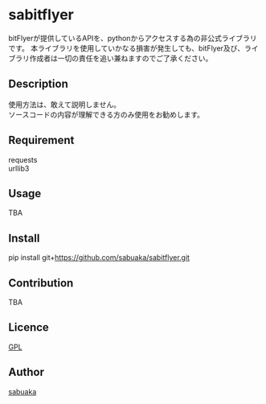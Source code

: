 sabitflyer
====
bitFlyerが提供しているAPIを、pythonからアクセスする為の非公式ライブラリです。
本ライブラリを使用していかなる損害が発生しても、bitFlyer及び、ライブラリ作成者は一切の責任を追い兼ねますのでご了承ください。
## Description
使用方法は、敢えて説明しません。  
ソースコードの内容が理解できる方のみ使用をお勧めします。
## Requirement
requests  
urllib3
## Usage
TBA
## Install
pip install git+https://github.com/sabuaka/sabitflyer.git

## Contribution
TBA
## Licence

[GPL](https://github.com/sabuaka/sabitflyer/blob/master/LICENSE)

## Author

[sabuaka](https://github.com/sabuaka)
